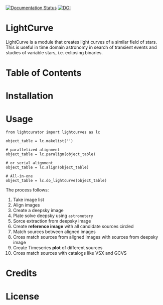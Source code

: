 [![Documentation Status](https://readthedocs.org/projects/lightcurator/badge/?version=latest)](https://lightcurator.readthedocs.io/en/latest/?badge=latest)
[![DOI](https://zenodo.org/badge/124146048.svg)](https://zenodo.org/badge/latestdoi/124146048)


# LightCurve

LightCurve is a module that creates light curves of a similar field of stars.
This is useful in time domain astronomy in search of transient events
and studies of variable stars, i.e. eclipsing binaries.


# Table of Contents

# Installation

# Usage

```
from lightcurator import lightcurves as lc

object_table = lc.makelist('')

# parallelized alignment
object_table = lc.paralign(object_table)

# or serial alignment
object_table = lc.align(object_table)

# All-in-one
object_table = lc.do_lightcurve(object_table)
```

The process follows:
1. Take image list
2. Align images
3. Create a deepsky image
4. Plate solve deepsky using `astrometery`
5. Sorce extraction from deepsky image
6. Create **reference image** with all candidate sources circled
7. Match sources between aligned images
8. Cross match sources from aligned images with sources from deepsky image
9. Create Timeseries **plot** of different sources
10. Cross match sources with catalogs like VSX and GCVS 


# Credits

# License

